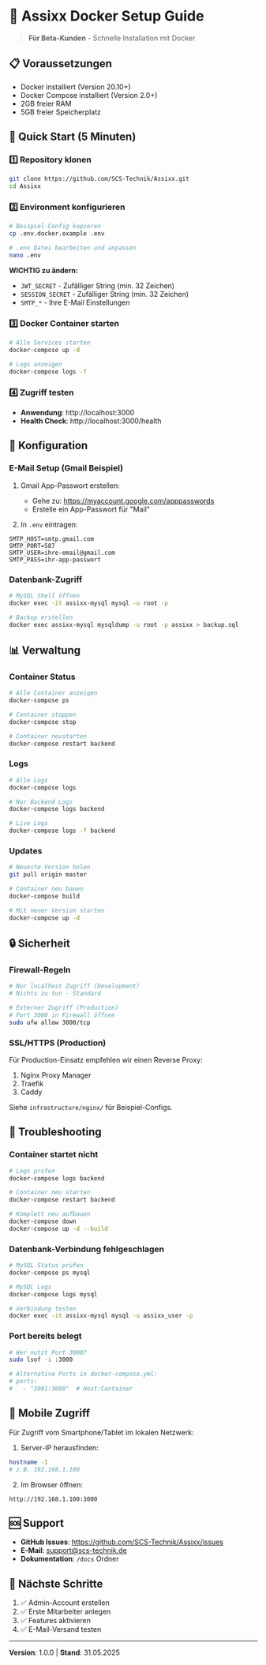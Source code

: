 # 🐳 Assixx Docker Setup Guide

> **Für Beta-Kunden** - Schnelle Installation mit Docker

## 📋 Voraussetzungen

- Docker installiert (Version 20.10+)
- Docker Compose installiert (Version 2.0+)
- 2GB freier RAM
- 5GB freier Speicherplatz

## 🚀 Quick Start (5 Minuten)

### 1️⃣ Repository klonen

```bash
git clone https://github.com/SCS-Technik/Assixx.git
cd Assixx
```

### 2️⃣ Environment konfigurieren

```bash
# Beispiel-Config kopieren
cp .env.docker.example .env

# .env Datei bearbeiten und anpassen
nano .env
```

**WICHTIG zu ändern:**
- `JWT_SECRET` - Zufälliger String (min. 32 Zeichen)
- `SESSION_SECRET` - Zufälliger String (min. 32 Zeichen)
- `SMTP_*` - Ihre E-Mail Einstellungen

### 3️⃣ Docker Container starten

```bash
# Alle Services starten
docker-compose up -d

# Logs anzeigen
docker-compose logs -f
```

### 4️⃣ Zugriff testen

- **Anwendung**: http://localhost:3000
- **Health Check**: http://localhost:3000/health

## 🔧 Konfiguration

### E-Mail Setup (Gmail Beispiel)

1. Gmail App-Passwort erstellen:
   - Gehe zu: https://myaccount.google.com/apppasswords
   - Erstelle ein App-Passwort für "Mail"

2. In `.env` eintragen:
```env
SMTP_HOST=smtp.gmail.com
SMTP_PORT=587
SMTP_USER=ihre-email@gmail.com
SMTP_PASS=ihr-app-passwort
```

### Datenbank-Zugriff

```bash
# MySQL Shell öffnen
docker exec -it assixx-mysql mysql -u root -p

# Backup erstellen
docker exec assixx-mysql mysqldump -u root -p assixx > backup.sql
```

## 📊 Verwaltung

### Container Status

```bash
# Alle Container anzeigen
docker-compose ps

# Container stoppen
docker-compose stop

# Container neustarten
docker-compose restart backend
```

### Logs

```bash
# Alle Logs
docker-compose logs

# Nur Backend Logs
docker-compose logs backend

# Live Logs
docker-compose logs -f backend
```

### Updates

```bash
# Neueste Version holen
git pull origin master

# Container neu bauen
docker-compose build

# Mit neuer Version starten
docker-compose up -d
```

## 🔒 Sicherheit

### Firewall-Regeln

```bash
# Nur localhost Zugriff (Development)
# Nichts zu tun - Standard

# Externer Zugriff (Production)
# Port 3000 in Firewall öffnen
sudo ufw allow 3000/tcp
```

### SSL/HTTPS (Production)

Für Production-Einsatz empfehlen wir einen Reverse Proxy:

1. Nginx Proxy Manager
2. Traefik
3. Caddy

Siehe `infrastructure/nginx/` für Beispiel-Configs.

## 🚨 Troubleshooting

### Container startet nicht

```bash
# Logs prüfen
docker-compose logs backend

# Container neu starten
docker-compose restart backend

# Komplett neu aufbauen
docker-compose down
docker-compose up -d --build
```

### Datenbank-Verbindung fehlgeschlagen

```bash
# MySQL Status prüfen
docker-compose ps mysql

# MySQL Logs
docker-compose logs mysql

# Verbindung testen
docker exec -it assixx-mysql mysql -u assixx_user -p
```

### Port bereits belegt

```bash
# Wer nutzt Port 3000?
sudo lsof -i :3000

# Alternative Ports in docker-compose.yml:
# ports:
#   - "3001:3000"  # Host:Container
```

## 📱 Mobile Zugriff

Für Zugriff vom Smartphone/Tablet im lokalen Netzwerk:

1. Server-IP herausfinden:
```bash
hostname -I
# z.B. 192.168.1.100
```

2. Im Browser öffnen:
```
http://192.168.1.100:3000
```

## 🆘 Support

- **GitHub Issues**: https://github.com/SCS-Technik/Assixx/issues
- **E-Mail**: support@scs-technik.de
- **Dokumentation**: `/docs` Ordner

## 🎯 Nächste Schritte

1. ✅ Admin-Account erstellen
2. ✅ Erste Mitarbeiter anlegen
3. ✅ Features aktivieren
4. ✅ E-Mail-Versand testen

---

**Version**: 1.0.0 | **Stand**: 31.05.2025